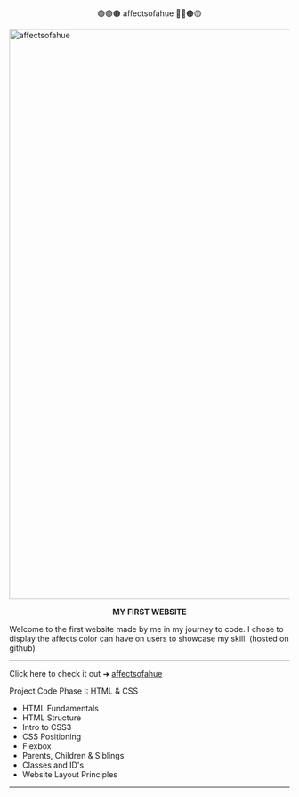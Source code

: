  <p align="center">
   🟢🟣🟤  affectsofahue  🔴🔵🟠🟡  
  </p> 

<img width="1023" alt="affectsofahue" src="https://user-images.githubusercontent.com/49247755/136206575-79664a82-55a5-49f1-a318-8ed289474a0a.png">




<p align="center">
 <strong>MY FIRST WEBSITE</strong>
</p>

 Welcome to the first website made by me in my journey to code. I chose to display the affects color can have on users to showcase my skill. (hosted on github)

---

Click here to check it out ➜ [affectsofahue](https://github.com/kyvycodes/affectsofahue)

Project Code 
Phase I:  HTML & CSS


- HTML Fundamentals
- HTML Structure
- Intro to CSS3
- CSS Positioning 
- Flexbox
- Parents, Children & Siblings
- Classes and ID's
- Website Layout Principles

---
